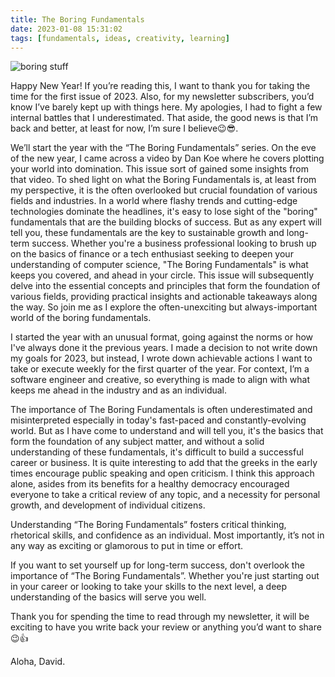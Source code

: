 ```yaml
---
title: The Boring Fundamentals
date: 2023-01-08 15:31:02
tags: [fundamentals, ideas, creativity, learning]
---
```

![boring stuff](/images/boring_fundamentals/image_r.jpg)

Happy New Year! If you’re reading this, I want to thank you for taking the time for the first issue of 2023. Also, for my newsletter subscribers, you’d know I’ve barely kept up with things here. My apologies, I had to fight a few internal battles that I underestimated. That aside, the good news is that I’m back and better, at least for now, I’m sure I believe😉😎.

We’ll start the year with the “The Boring Fundamentals” series. On the eve of the new year, I came across a video by Dan Koe where he covers plotting your world into domination. This issue sort of gained some insights from that video. To shed light on what the Boring Fundamentals is, at least from my perspective, it is the often overlooked but crucial foundation of various fields and industries. In a world where flashy trends and cutting-edge technologies dominate the headlines, it's easy to lose sight of the "boring" fundamentals that are the building blocks of success. But as any expert will tell you, these fundamentals are the key to sustainable growth and long-term success. Whether you're a business professional looking to brush up on the basics of finance or a tech enthusiast seeking to deepen your understanding of computer science, "The Boring Fundamentals" is what keeps you covered, and ahead in your circle. This issue will subsequently delve into the essential concepts and principles that form the foundation of various fields, providing practical insights and actionable takeaways along the way. So join me as I explore the often-unexciting but always-important world of the boring fundamentals.

I started the year with an unusual format, going against the norms or how I've always done it the previous years. I made a decision to not write down my goals for 2023, but instead, I wrote down achievable actions I want to take or execute weekly for the first quarter of the year. For context, I’m a software engineer and creative, so everything is made to align with what keeps me ahead in the industry and as an individual.

The importance of The Boring Fundamentals is often underestimated and misinterpreted especially in today's fast-paced and constantly-evolving world. But as I have come to understand and will tell you, it's the basics that form the foundation of any subject matter, and without a solid understanding of these fundamentals, it's difficult to build a successful career or business. It is quite interesting to add that the greeks in the early times encourage public speaking and open criticism. I think this approach alone, asides from its benefits for a healthy democracy encouraged everyone to take a critical review of any topic, and a necessity for personal growth, and development of individual citizens.

Understanding “The Boring Fundamentals” fosters critical thinking, rhetorical skills, and confidence as an individual. Most importantly, it’s not in any way as exciting or glamorous to put in time or effort.

If you want to set yourself up for long-term success, don't overlook the importance of “The Boring Fundamentals”. Whether you're just starting out in your career or looking to take your skills to the next level, a deep understanding of the basics will serve you well.

Thank you for spending the time to read through my newsletter, it will be exciting to have you write back your review or anything you’d want to share😉👍

Aloha,
David.
